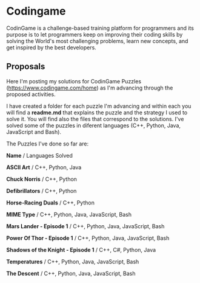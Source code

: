 # Codingame

CodinGame is a challenge-based training platform for programmers and its purpose is to let programmers keep on improving their coding skills by solving the World's most challenging problems, learn new concepts, and get inspired by the best developers.

## Proposals
Here I'm posting my solutions for CodinGame Puzzles (https://www.codingame.com/home) as I'm advancing through the proposed activities.

I have created a folder for each puzzle I'm advancing and within each you will find a **readme.md** that explains the puzzle and the strategy I used to solve it. You will find also the files that correspond to the solutions. I've solved some of the puzzles in diferent languages (C++, Python, Java, JavaScript and Bash). 

The Puzzles I've done so far are:

**Name** / Languages Solved 

**ASCII Art** / C++, Python, Java

**Chuck Norris** / C++, Python 

**Defibrillators** / C++, Python

**Horse-Racing Duals** / C++, Python

**MIME Type** / C++, Python, Java, JavaScript, Bash

**Mars Lander - Episode 1** / C++, Python, Java, JavaScript, Bash

**Power Of Thor - Episode 1** / C++, Python, Java, JavaScript, Bash

**Shadows of the Knight - Episode 1** / C++, C#, Python, Java

**Temperatures** / C++, Python, Java, JavaScript, Bash

**The Descent** / C++, Python, Java, JavaScript, Bash


